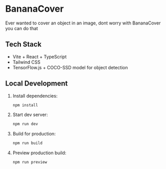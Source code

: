 # BananaCover

Ever wanted to cover an object in an image, dont worry with BananaCover you can do that

## Tech Stack
- Vite + React + TypeScript
- Tailwind CSS
- TensorFlow.js + COCO-SSD model for object detection

## Local Development
1. Install dependencies:
	```bash
	npm install
	```
2. Start dev server:
	```bash
	npm run dev
	```
3. Build for production:
	```bash
	npm run build
	```
4. Preview production build:
	```bash
	npm run preview
	```

